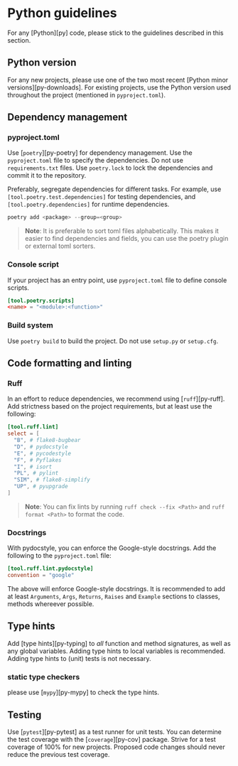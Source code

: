 # Python guidelines

For any [Python][py] code, please stick to the guidelines described in this
section.

## Python version

For any new projects, please use one of the two most recent [Python minor
versions][py-downloads]. For existing projects, use the Python version used
throughout the project (mentioned in `pyproject.toml`).

## Dependency management

### pyproject.toml

Use [`poetry`][py-poetry] for dependency management. Use the `pyproject.toml`
file to specify the dependencies. Do not use `requirements.txt` files. Use
`poetry.lock` to lock the dependencies and commit it to the repository.

Preferably, segregate dependencies for different tasks. For example, use
`[tool.poetry.test.dependencies]` for testing dependencies, and
`[tool.poetry.dependencies]` for runtime dependencies.

```python
poetry add <package> --group=<group>
```

> **Note**: It is preferable to sort toml files alphabetically. This makes it
> easier to find dependencies and fields, you can use the poetry 
> plugin or external toml sorters.

### Console script
If your project has an entry point, use `pyproject.toml` file to define console
scripts.

```toml
[tool.poetry.scripts]
<name> = "<module>:<function>"
```

### Build system

Use `poetry build` to build the project. Do not use `setup.py` or `setup.cfg`.

## Code formatting and linting

### Ruff
In an effort to reduce dependencies, we recommend using [`ruff`][py-ruff]. Add strictness
based on the project requirements, but at least use the following:

```toml
[tool.ruff.lint]
select = [
  "B", # flake8-bugbear
  "D", # pydocstyle
  "E", # pycodestyle
  "F", # Pyflakes
  "I", # isort
  "PL", # pylint
  "SIM", # flake8-simplify
  "UP", # pyupgrade
]
```

> **Note**: You can fix lints by running `ruff check --fix <Path>` and
> `ruff format <Path>` to format the code.

### Docstrings

With pydocstyle, you can enforce the Google-style docstrings. Add the following
to the `pyproject.toml` file:

```toml
[tool.ruff.lint.pydocstyle]
convention = "google"
```

The above will enforce Google-style docstrings. It is recommended to add at least
`Arguments`, `Args`, `Returns`, `Raises` and `Example` sections to classes, methods 
whereever possible.

## Type hints

Add [type hints][py-typing] to _all_ function and method signatures, as well as
any global variables. Adding type hints to local variables is recommended.
Adding type hints to (unit) tests is not necessary.

### static type checkers

please use [`mypy`][py-mypy] to check the type hints. 

## Testing

Use [`pytest`][py-pytest] as a test runner for unit tests. You can determine
the test coverage with the [`coverage`][py-cov] package. Strive for a test
coverage of 100% for new projects. Proposed code changes should never reduce
the previous test coverage.
